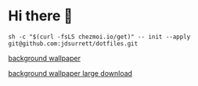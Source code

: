 # Hi there 👋

```shell
sh -c "$(curl -fsLS chezmoi.io/get)" -- init --apply git@github.com:jdsurrett/dotfiles.git
```
[background wallpaper](https://www.reddit.com/r/wallpaper/comments/uzdtqi/futurist_city_3840x2160)


[background wallpaper large download](https://i.redd.it/ug7hy525o4291.jpg)
